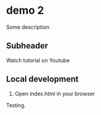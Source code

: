 # demo 2

Some description

## Subheader

Watch tutorial on Youtube

## Local development

1. Open index.html in your browser

Testing.